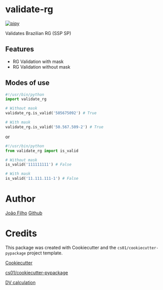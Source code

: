 # validate-rg

[![pipy](https://img.shields.io/pypi/v/validate_rg.svg)](https://pypi.python.org/pypi/validate_rg)

Validates Brazilian RG (SSP SP)

## Features

- RG Validation with mask
- RG Validation without mask

## Modes of use

```python
#!/usr/bin/python
import validate_rg

# Without mask
validate_rg.is_valid('505675092') # True

# With mask
validate_rg.is_valid('50.567.509-2') # True
```

or

```python
#!/usr/bin/python
from validate_rg import is_valid

# Without mask
is_valid('111111111') # False

# With mask
is_valid('11.111.111-1') # False
```

# Author

[João Filho](https://joaofilho.dev)
[Github](https://github.com/drummerzzz)

# Credits

This package was created with Cookiecutter and the `cs01/cookiecutter-pypackage` project template.

[Cookiecutter](https://github.com/audreyr/cookiecutter)

[cs01/cookiecutter-pypackage](https://github.com/cs01/cookiecutter-pypackage)

[DV calculation](https://www.ngmatematica.com/2014/02/como-determinar-o-digito-verificador-do.html)